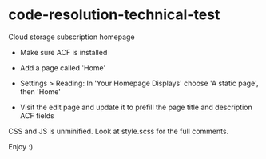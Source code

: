 # code-resolution-technical-test
Cloud storage subscription homepage

- Make sure ACF is installed

- Add a page called 'Home'
- Settings > Reading: In 'Your Homepage Displays' choose 'A static page', then 'Home'
- Visit the edit page and update it to prefill the page title and description ACF fields

CSS and JS is unminified. Look at style.scss for the full comments. 

Enjoy :)

